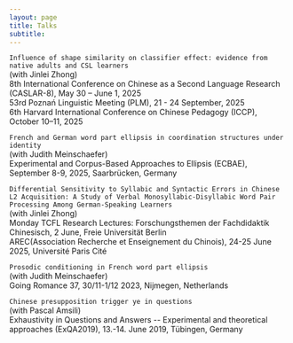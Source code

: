 ```yaml
---
layout: page
title: Talks
subtitle: 
---
```



`Influence of shape similarity on classifier effect: evidence from native adults and CSL learners` \
(with Jinlei Zhong) \
8th International Conference on Chinese as a Second Language Research (CASLAR-8), May 30 – June 1, 2025 \
53rd Poznań Linguistic Meeting (PLM), 21 - 24 September, 2025 \
6th Harvard International Conference on Chinese Pedagogy (ICCP), October 10–11, 2025



`French and German word part ellipsis in coordination structures under identity` \
(with Judith Meinschaefer) \
Experimental and Corpus-Based Approaches to Ellipsis (ECBAE), September 8-9, 2025, Saarbrücken, Germany



`Differential Sensitivity to Syllabic and Syntactic Errors in Chinese L2 Acquisition: A Study of Verbal Monosyllabic-Disyllabic Word Pair Processing Among German-Speaking Learners` \
(with Jinlei Zhong) \
Monday TCFL Research Lectures: Forschungsthemen der Fachdidaktik Chinesisch, 2 June, Freie Universität Berlin \
AREC(Association Recherche et Enseignement du Chinois), 24-25 June 2025, Université Paris Cité




`Prosodic conditioning in French word part ellipsis` \
(with Judith Meinschaefer) \
Going Romance 37, 30/11-1/12 2023, Nijmegen, Netherlands



`Chinese presupposition trigger ye in questions` \
(with Pascal Amsili) \
Exhaustivity in Questions and Answers -- Experimental and theoretical approaches (ExQA2019), 13.-14. June 2019, Tübingen, Germany
